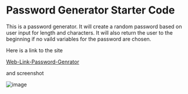 # Password Generator Starter Code

This is a password generator. It will create a random password based on user input for length and characters. It will also return the user to the beginning if no vaild variables for the password are chosen.

Here is a link to the site

[Web-Link-Password-Genrator](https://bruceanthonyii.github.io/Challenge-3-password-generator/)

and screenshot

![image](https://user-images.githubusercontent.com/69438699/98483172-cf01a000-21cb-11eb-956a-28bb7b007bde.png)

